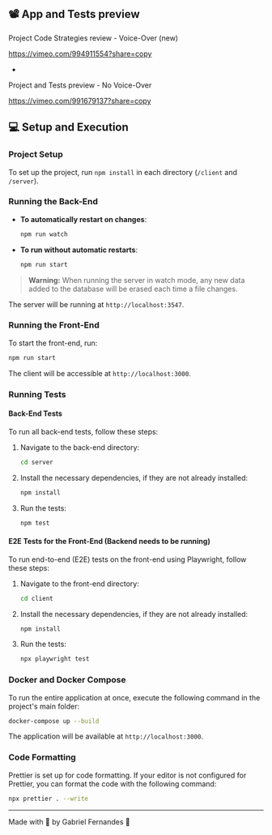 
## 📽️ App and  Tests preview 

Project Code Strategies review - Voice-Over (new)

https://vimeo.com/994911554?share=copy

- 

Project and Tests preview - No Voice-Over

https://vimeo.com/991679137?share=copy


## 💻 Setup and Execution

### Project Setup

To set up the project, run `npm install` in each directory (`/client` and `/server`).

### Running the Back-End

- **To automatically restart on changes**:
  ```bash
  npm run watch
  ```
- **To run without automatic restarts**:
  ```bash
  npm run start
  ```

> **Warning:** When running the server in watch mode, any new data added to the database will be erased each time a file changes.

The server will be running at `http://localhost:3547`.

### Running the Front-End

To start the front-end, run:
```bash
npm run start
```

The client will be accessible at `http://localhost:3000`.

### Running Tests

#### Back-End Tests

To run all back-end tests, follow these steps:

1. Navigate to the back-end directory:
   ```bash
   cd server
   ```

2. Install the necessary dependencies, if they are not already installed:
   ```bash
   npm install
   ```

3. Run the tests:
   ```bash
   npm test
   ```

#### E2E Tests for the Front-End (Backend needs to be running)

To run end-to-end (E2E) tests on the front-end using Playwright, follow these steps:

1. Navigate to the front-end directory:
   ```bash
   cd client
   ```

2. Install the necessary dependencies, if they are not already installed:
   ```bash
   npm install
   ```

3. Run the tests:
   ```bash
   npx playwright test
   ```

### Docker and Docker Compose

To run the entire application at once, execute the following command in the project's main folder:

```bash
docker-compose up --build
```

The application will be available at `http://localhost:3000`.

### Code Formatting

Prettier is set up for code formatting. If your editor is not configured for Prettier, you can format the code with the following command:

```bash
npx prettier . --write
```

---

Made with 🧡 by Gabriel Fernandes 👋